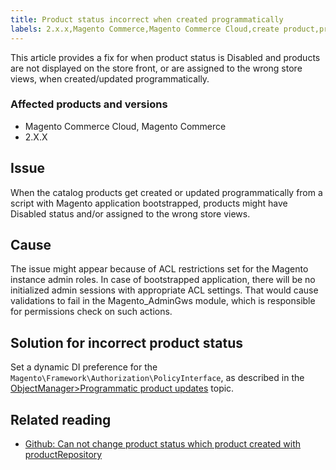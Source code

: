 ```yaml
---
title: Product status incorrect when created programmatically
labels: 2.x.x,Magento Commerce,Magento Commerce Cloud,create product,product status,troubleshooting
---
```


This article provides a fix for when product status is Disabled and products are not displayed on the store front, or are assigned to the wrong store views, when created/updated programmatically.

### Affected products and versions

* Magento Commerce Cloud, Magento Commerce
* 2.X.X

## Issue

When the catalog products get created or updated programmatically from a script with Magento application bootstrapped, products might have Disabled status and/or assigned to the wrong store views.

## Cause

The issue might appear because of ACL restrictions set for the Magento instance admin roles. In case of bootstrapped application, there will be no initialized admin sessions with appropriate ACL settings. That would cause validations to fail in the Magento\_AdminGws module, which is responsible for permissions check on such actions.

## Solution for incorrect product status

Set a dynamic DI preference for the `` Magento\Framework\Authorization\PolicyInterface ``, as described in the [ObjectManager>Programmatic product updates](https://devdocs.magento.com/guides/v2.3/extension-dev-guide/object-manager.html#programmatic-product-updates) topic.

## Related reading

* [Github: Can not change product status which product created with productRepository](https://github.com/magento/magento2/issues/5664)